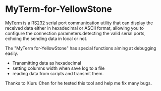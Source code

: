 MyTerm-for-YellowStone
======================

[MyTerm](https://github.com/gamesun/MyTerm/tree/master#myterm) is a RS232 serial port communication utility that can
display the received data either in hexadecimal or ASCII format,
allowing you to configure the connection parameters.detecting
the valid serial ports, echoing the sending data in local or not.

The "MyTerm for-YellowStone" has special functions aiming at debugging easily.
+ Transmitting data as hexadecimal
+ setting columns width when save log to a file
+ reading data from scripts and transmit them.


Thanks to Xiuru Chen for he tested this tool and help me fix many bugs.



